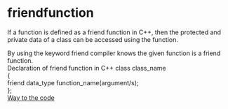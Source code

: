 # friendfunction
If a function is defined as a friend function in C++, then the protected and private data of a class can be accessed using the function.

By using the keyword friend compiler knows the given function is a friend function.<br/>
Declaration of friend function in C++
class class_name    
{    
    friend data_type function_name(argument/s);         
};    <br/>
[Way to the code](https://github.com/ASTHA193/friendfunction/commit/a6ea84713bf93292f360e65d99c3b411836ff5aa)

